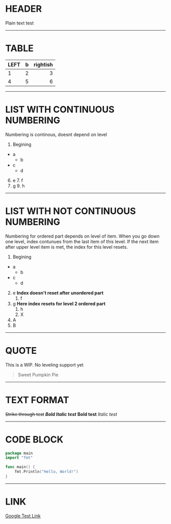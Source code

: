 # HEADER

Plain text test

---
# TABLE

| LEFT | b | rightish | 
|:---|:---:|---:|
| 1 | 2 | 3 | 
| 4 | 5 | 6 |

---

# LIST WITH CONTINUOUS NUMBERING

Numbering is continous, doesnt depend on level

1. Begining
- a
	- b
- c
	- d
6. e
	7. f
8. g
	9. h

---

# LIST WITH **NOT** CONTINUOUS NUMBERING

Numbering for ordered part depends on level of item. When you go down one level, index contunues from the last item of this level. If the next item after upper level item is met, the index for this level resets.

1.  Begining
- a
	- b
- c
	- d
2. e 	**Index doesn't reset after unordered part**
	1. f
3. g 	**Here index resets for level 2 ordered part**
	1. h
	2. X
4. A
5. B

---

# QUOTE

This is a WIP. No leveling support yet

> Sweet Pumpkin Pie

---

# TEXT FORMAT

~~Strike through test~~
***Bold Italic test***
**Bold test**
*Italic test*

---

# CODE BLOCK

```go
package main
import "fmt"

func main() {
	fmt.Println("Hello, World!")
}
```
---

# LINK

[Google Test Link](https://google.com)
